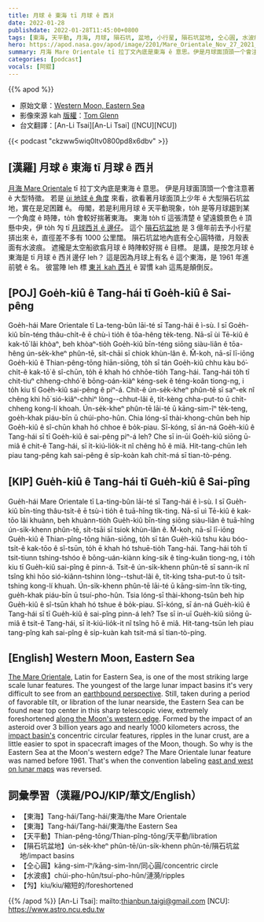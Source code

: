 ```yaml
---
title: 月球 ê 東海 tī 月球 ê 西爿
date: 2022-01-28
publishdate: 2022-01-28T11:45:00+0800
tags: [東海, 天平動, 月海, 月球, 隕石坑, 盆地, 小行星, 隕石坑盆地, 仝心圓, 水波痕]
hero: https://apod.nasa.gov/apod/image/2201/Mare_Orientale_Nov_27_2021_TGlenn_1024.jpg
summary: 月海 Mare Orientale tī 拉丁文內底是東海 ê 意思。伊是月球面頂頭一个會注意著 ê 大型特徵。
categories: [podcast]
vocals: [阿錕]
---
```


{{% apod %}}

- 原始文章：[Western Moon, Eastern Sea](https://apod.nasa.gov/apod/ap220128.html)
- 影像來源 kah [版權][copyright]：[Tom Glenn](https://www.flickr.com/people/140032790@N06/)
- 台文翻譯：[An-Li Tsai][An-Li Tsai] ([NCU][NCU])

{{< podcast "ckzww5wiq0ltv0800pd8x6dbv" >}}

## [漢羅] 月球 ê 東海 tī 月球 ê 西爿
[月海 Mare Orientale][The Mare Orientale] tī 拉丁文內底是東海 ê 意思。
伊是月球面頂頭一个會注意著 ê 大型特徵。
若是 [ùi 地球 ê 角度][earthbound perspective] 來看，欲看著月球面頂上少年 ê 大型隕石坑盆地，實在是足困難 ê。
毋閣，若是利用月球 ê 天平動現象，to̍h 是等月球趨到某一个角度 ê 時陣，to̍h 會較好揣著東海。
東海 to̍h tī 這張清楚 ê 望遠鏡景色 ê 頂懸中央，伊 to̍h 勼 tī [月球西爿 ê 邊仔][along the Moon's western edge]。
這个 [隕石坑盆地][impact basin's] 是 3 億年前去予小行星挵出來 ê，直徑差不多有 1000 公里闊。
隕石坑盆地內底有仝心圓特徵，月殼表面有水波痕。
遮攏是太空船欲翕月球 ê 時陣較好揣 ê 目標。
是講，是按怎月球 ê 東海是 tī 月球 ê 西爿邊仔 leh？
這是因為月球上有名 ê 這个東海，是 1961 年進前號 ê 名。
彼當陣 leh 標 [東爿 kah 西爿][east and west on lunar maps] ê 習慣 kah 這馬是顛倒反。

## [POJ] Goe̍h-kiû ê Tang-hái tī Goe̍h-kiû ê Sai-pêng
Goe̍h-hái Mare Orientale tī La-teng-bûn lāi-té sī Tang-hái ê ì-sù.
I sī Goe̍h-kiû bīn-téng thâu-chi̍t-ê ē chù-ì tio̍h ê tōa-hêng te̍k-teng.
Nā-sī ùi Tē-kiû ê kak-tō͘ lâi khòaⁿ, beh khòaⁿ-tio̍h Goe̍h-kiû bīn-téng siōng siàu-liân ê tōa-hêng ún-se̍k-kheⁿ phûn-tē, si̍t-chāi sī chiok khùn-lân ê.
M̄-koh, nā-sī lī-iōng Goe̍h-kiû ê Thian-pêng-tōng hiān-siōng, to̍h sī tán Goe̍h-kiû chhu kàu bó͘-chi̍t-ê kak-tō͘ ê sî-chūn, to̍h ē khah hó chhōe-tio̍h Tang-hái.
Tang-hái to̍h tī chit-tiuⁿ chheng-chhó͘ ê bōng-oán-kiàⁿ kéng-sek ê téng-koân tiong-ng, i to̍h kiu tī Goe̍h-kiû sai-pêng ê piⁿ-á.
Chit-ê ún-se̍k-kheⁿ phûn-tē sī saⁿ-ek nî chêng khì hō͘ sió-kiâⁿ-chhiⁿ lòng--chhut-lâi ê, ti̍t-kèng chha-put-to ū chi̍t-chheng kong-lí khoah.
Ún-se̍k-kheⁿ phûn-tē lāi-té ū kāng-sim-îⁿ te̍k-teng, goe̍h-khak piáu-bīn ū chúi-pho-hûn.
Chia lóng-sī thài-khong-chûn beh hip Goe̍h-kiû ê sî-chūn khah hó chhoe ê bo̍k-piau.
Sī-kóng, sī án-ná Goe̍h-kiû ê Tang-hái sī tī Goe̍h-kiû ê sai-pêng piⁿ-á leh?
Che sī in-ūi Goe̍h-kiû siōng ū-miâ ê chit-ê Tang-hái, sī i̍t-kiú-lio̍k-it nî chêng hō ê miâ.
Hit-tang-chūn leh piau tang-pêng kah sai-pêng ê si̍p-koàn kah chit-má sī tian-tò-péng.

## [KIP] Gue̍h-kiû ê Tang-hái tī Gue̍h-kiû ê Sai-pîng
Gue̍h-hái Mare Orientale tī La-ting-bûn lāi-té sī Tang-hái ê ì-sù.
I sī Gue̍h-kiû bīn-tíng thâu-tsi̍t-ê ē tsù-ì tio̍h ê tuā-hîng ti̍k-ting.
Nā-sī uì Tē-kiû ê kak-tōo lâi khuànn, beh khuànn-tio̍h Gue̍h-kiû bīn-tíng siōng siàu-liân ê tuā-hîng ún-si̍k-khenn phûn-tē, si̍t-tsāi sī tsiok khùn-lân ê.
M̄-koh, nā-sī lī-iōng Gue̍h-kiû ê Thian-pîng-tōng hiān-siōng, to̍h sī tán Gue̍h-kiû tshu kàu bóo-tsi̍t-ê kak-tōo ê sî-tsūn, to̍h ē khah hó tshuē-tio̍h Tang-hái.
Tang-hái to̍h tī tsit-tiunn tshing-tshóo ê bōng-uán-kiànn kíng-sik ê tíng-kuân tiong-ng, i to̍h kiu tī Gue̍h-kiû sai-pîng ê pinn-á.
Tsit-ê ún-si̍k-khenn phûn-tē sī sann-ik nî tsîng khì hōo sió-kiânn-tshinn lòng--tshut-lâi ê, ti̍t-kìng tsha-put-to ū tsi̍t-tshing kong-lí khuah.
Ún-si̍k-khenn phûn-tē lāi-té ū kāng-sim-înn ti̍k-ting, gue̍h-khak piáu-bīn ū tsuí-pho-hûn.
Tsia lóng-sī thài-khong-tsûn beh hip Gue̍h-kiû ê sî-tsūn khah hó tshue ê bo̍k-piau.
Sī-kóng, sī án-ná Gue̍h-kiû ê Tang-hái sī tī Gue̍h-kiû ê sai-pîng pinn-á leh?
Tse sī in-uī Gue̍h-kiû siōng ū-miâ ê tsit-ê Tang-hái, sī i̍t-kiú-lio̍k-it nî tsîng hō ê miâ.
Hit-tang-tsūn leh piau tang-pîng kah sai-pîng ê si̍p-kuàn kah tsit-má sī tian-tò-píng.

## [English] Western Moon, Eastern Sea
[The Mare Orientale][The Mare Orientale], Latin for Eastern Sea, is one of the most striking large scale lunar features.
The youngest of the large lunar impact basins it's very difficult to see from an [earthbound perspective][earthbound perspective].
Still, taken during a period of favorable tilt, or libration of the lunar nearside, the Eastern Sea can be found near top center in this sharp telescopic view, extremely foreshortened [along the Moon's western edge][along the Moon's western edge].
Formed by the impact of an asteroid over 3 billion years ago and nearly 1000 kilometers across, the [impact basin's][impact basin's] concentric circular features, ripples in the lunar crust, are a little easier to spot in spacecraft images of the Moon, though.
So why is the Eastern Sea at the Moon's western edge?
The Mare Orientale lunar feature was named before 1961.
That's when the convention labeling [east and west on lunar maps][east and west on lunar maps] was reversed.

## 詞彙學習（漢羅/POJ/KIP/華文/English）
- 【東海】Tang-hái/Tang-hái/東海/the Mare Orientale
- 【東海】Tang-hái/Tang-hái/東海/the Eastern Sea
- 【天平動】Thian-pêng-tōng/Thian-pîng-tōng/天平動/libration
- 【隕石坑盆地】ún-se̍k-kheⁿ phûn-tē/ún-si̍k-khenn phûn-tē/隕石坑盆地/impact basins
- 【仝心圓】kāng-sim-îⁿ/kāng-sim-înn/同心圓/concentric circle
- 【水波痕】chúi-pho-hûn/tsuí-pho-hûn/漣漪/ripples
- 【勼】kiu/kiu/縮短的/foreshortened


{{% /apod %}}
[An-Li Tsai]: mailto:thianbun.taigi@gmail.com
[NCU]: https://www.astro.ncu.edu.tw

[copyright]: https://apod.nasa.gov/apod/fap/lib/about_apod.html#srapply

[The Mare Orientale]:http://lroc.sese.asu.edu/posts/189
[earthbound perspective]:https://skyandtelescope.org/astronomy-news/set-your-sights-on-this-lunar-bulls-eye/
[along the Moon's western edge]:https://apod.nasa.gov/apod/image/2201/WesternMoonTomGlennLabels.jpg
[impact basin's]:https://www.lpi.usra.edu/lunar/missions/orbiter/lunar_orbiter/impact_basin/
[east and west on lunar maps]:https://adsabs.harvard.edu/full/2007JBAA..117..129B
